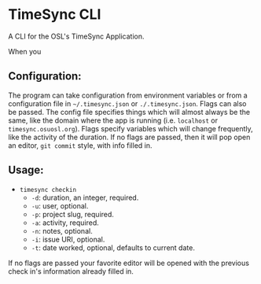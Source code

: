 TimeSync CLI
============

A CLI for the OSL's TimeSync Application.


When you

Configuration:
--------------
The program can take configuration from environment variables or from a
configuration file in `~/.timesync.json` or `./.timesync.json`.
Flags can also be passed. The config file specifies things which will almost
always be the same, like the domain where the app is running (i.e. `localhost`
or `timesync.osuosl.org`). Flags specify variables which will change
frequently, like the activity of the duration. If no flags are passed, then it
will pop open an editor, `git commit` style, with info filled in.

Usage:
------

* `timesync checkin` 
	- `-d`: duration, an integer, required.
	- `-u`: user, optional.
	- `-p`: project slug, required.
	- `-a`: activity, required.
	- `-n`: notes, optional.
	- `-i`: issue URI, optional.
	- `-t`: date worked, optional, defaults to current date.

If no flags are passed your favorite editor will be opened with the previous
check in's information already filled in.

